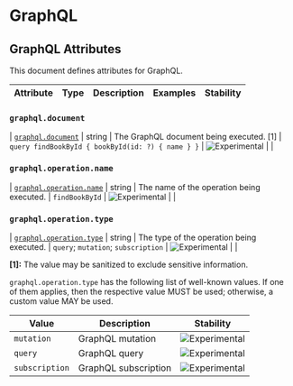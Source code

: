 <!--- Hugo front matter used to generate the website version of this page:
--->

<!-- NOTE: THIS FILE IS AUTOGENERATED. DO NOT EDIT BY HAND. -->
<!-- see templates/registry/markdown/attribute_namespace.md.j2 -->

# GraphQL

## GraphQL Attributes

This document defines attributes for GraphQL.

| Attribute | Type | Description | Examples | Stability |
| --------- | ---- | ----------- | -------- | --------- |

### `graphql.document`

<a id="`graphql.document`"></a>

| [`graphql.document`](#`graphql.document`) | string | The GraphQL document being executed. [1] | `query findBookById { bookById(id: ?) { name } }` | ![Experimental](https://img.shields.io/badge/-experimental-blue) | |

### `graphql.operation.name`

<a id="`graphql.operation.name`"></a>

| [`graphql.operation.name`](#`graphql.operation.name`) | string | The name of the operation being executed. | `findBookById` | ![Experimental](https://img.shields.io/badge/-experimental-blue) | |

### `graphql.operation.type`

<a id="`graphql.operation.type`"></a>

| [`graphql.operation.type`](#`graphql.operation.type`) | string | The type of the operation being executed. | `query`; `mutation`; `subscription` | ![Experimental](https://img.shields.io/badge/-experimental-blue) | |

**[1]:** The value may be sanitized to exclude sensitive information.

`graphql.operation.type` has the following list of well-known values. If one of them applies, then the respective value MUST be used; otherwise, a custom value MAY be used.

| Value          | Description          | Stability                                                        |
| -------------- | -------------------- | ---------------------------------------------------------------- |
| `mutation`     | GraphQL mutation     | ![Experimental](https://img.shields.io/badge/-experimental-blue) |
| `query`        | GraphQL query        | ![Experimental](https://img.shields.io/badge/-experimental-blue) |
| `subscription` | GraphQL subscription | ![Experimental](https://img.shields.io/badge/-experimental-blue) |
